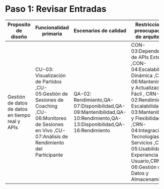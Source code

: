 # Paso 1: Revisar Entradas
| Proposito de diseño| Funcionalidad primaria | Escenarios de calidad | Restricciones y preocupaciones de arquitectura|
|---|---|---|--|
Gestión de datos de datos en tiempo real y APIs | CU-03: Visualización de Partidos	,CU-05:Gestión de Sesiones de Coaching	,CU-06:Monitoreo de Sesiones en Vivo	,CU-07:Análisis de Rendimiento del Participante	| QA-02: Rendimiento,QA-07:Disponibilidad,QA-09:Mantenibilidad,QA-10:Rendimiento,QA-13:Disponibilidad,QA-16:Rendimiento| CON-03:Dependencia de APIs Externas	,CON-04:Escalabilidad Dinámica	,CON-06:Mantenimiento y Actualización Fácil	, CRN-02:Rendimiento y Escalabilidad,CRN-03:Mantenibilidad y Flexibilidad ,CRN-04:Integración de Tecnologías y Servicios ,CRN-05:Usabilidad y Experiencia del Usuario,CRN-06:Gestión de Datos y Almacenamiento 